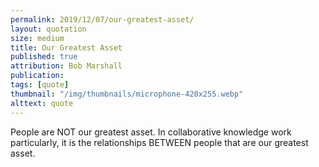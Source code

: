 ```yaml
---
permalink: 2019/12/07/our-greatest-asset/
layout: quotation
size: medium
title: Our Greatest Asset
published: true
attribution: Bob Marshall
publication:
tags: [quote]
thumbnail: "/img/thumbnails/microphone-420x255.webp"
alttext: quote
---
```


People are NOT our greatest asset. In collaborative knowledge work particularly,
it is the relationships BETWEEN people that are our greatest asset.
